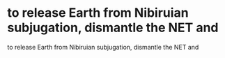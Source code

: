 # to release Earth from Nibiruian subjugation, dismantle the NET and

to release Earth from Nibiruian subjugation, dismantle the NET and